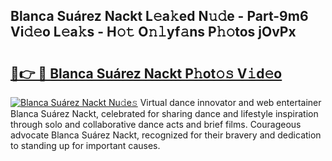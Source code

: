## Blanca Suárez Nackt L𝚎a𝚔ed N𝚞𝚍e - Part-9m6 Vi𝚍𝚎o L𝚎a𝚔s - H𝚘𝚝 O𝚗𝚕yf𝚊ns P𝚑𝚘tos jOvPx

# <h2><a href="http://kfb2xf.oniu.top/?m=Blanca+Su%c3%a1rez+Nackt">🔗👉 🔴 Blanca Suárez Nackt P𝚑ot𝚘𝚜 V𝚒d𝚎o</a></h2>

[![Blanca Suárez Nackt Nu𝚍e𝚜](https://i.imgur.com/0qMVB7G.gif)](http://kfb2xf.oniu.top/?m=Blanca+Su%c3%a1rez+Nackt)
Virtual dance innovator and web entertainer Blanca Suárez Nackt, celebrated for sharing dance and lifestyle inspiration through solo and collaborative dance acts and brief films. Courageous advocate Blanca Suárez Nackt, recognized for their bravery and dedication to standing up for important causes.  

